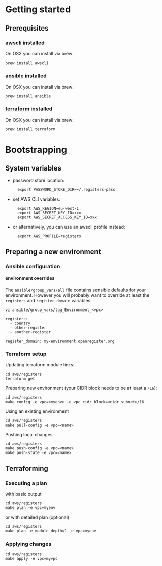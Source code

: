 # Getting started

## Prerequisites

### [awscli](http://aws.amazon.com/cli/) installed

On OSX you can install via brew:

	brew install awscli

### [ansible](http://www.ansible.com) installed

On OSX you can install via brew:

	brew install ansible

### [terraform](https://www.terraform.io) installed

On OSX you can install via brew:

	brew install terraform

# Bootstrapping

## System variables

* password store location:

		export PASSWORD_STORE_DIR=~/.registers-pass

* set AWS CLI variables:

		export AWS_REGION=eu-west-1
		export AWS_SECRET_KEY_ID=xxx
		export AWS_SECRET_ACCESS_KEY_ID=xxx

* or alternatively, you can use an awscli profile instead:

		export AWS_PROFILE=registers

## Preparing a new environment

### Ansible configuration

#### environment overrides

The `ansible/group_vars/all` file contains sensible defaults for your
environment.  However you will probably want to override at least the
`registers` and `register_domain` variables:

`vi ansible/group_vars/tag_Environment_<vpc>`

	registers:
	  - country
	  - other-register
	  - another-register
    
    register_domain: my-environment.openregister.org

### Terraform setup

Updating terraform module links:

	cd aws/registers
	terraform get

Preparing new environment (your CIDR block needs to be at least a `/16`):

	cd aws/registers
	make config -e vpc=<myenv> -e vpc_cidr_block=<cidr_subnet>/16

Using an existing environment

	cd aws/registers
	make pull-config -e vpc=<name>

Pushing local changes

	cd aws/registers
	make push-config -e vpc=<name>
	make push-state -e vpc=<name>

## Terraforming

### Executing a plan

with basic output

	cd aws/registers
	make plan -e vpc=myenv

or with detailed plan (optional)

	cd aws/registers
	make plan -e module_depth=1 -e vpc=myenv

### Applying changes

	cd aws/registers
	make apply -e vpc=myvpc

